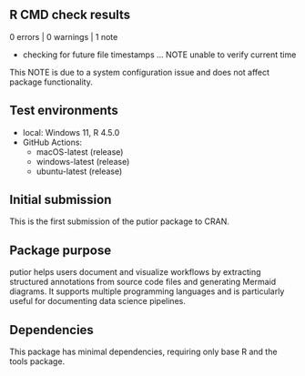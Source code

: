 ## R CMD check results

0 errors | 0 warnings | 1 note

* checking for future file timestamps ... NOTE
  unable to verify current time

This NOTE is due to a system configuration issue and does not affect package functionality.

## Test environments

* local: Windows 11, R 4.5.0
* GitHub Actions: 
  - macOS-latest (release)
  - windows-latest (release)  
  - ubuntu-latest (release)

## Initial submission

This is the first submission of the putior package to CRAN.

## Package purpose

putior helps users document and visualize workflows by extracting structured annotations from source code files and generating Mermaid diagrams. It supports multiple programming languages and is particularly useful for documenting data science pipelines.

## Dependencies

This package has minimal dependencies, requiring only base R and the tools package.